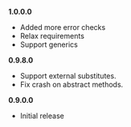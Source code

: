 **1.0.0.0**
- Added more error checks
- Relax requirements
- Support generics

**0.9.8.0**
- Support external substitutes.
- Fix crash on abstract methods.

**0.9.0.0**
- Initial release
